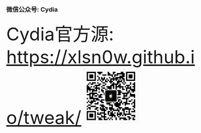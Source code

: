 ### 微信公众号: Cydia
<font size=30>Cydia官方源:</font> <font size=15>https://xlsn0w.github.io/tweak/</font>
<img src="https://github.com/XLsn0w/XLsn0w/blob/XLsn0w/XLsn0w/Cydiapple.png?raw=true" alt="XLsn0w" width="150" height="150" align="bottom" />

